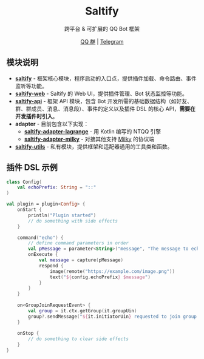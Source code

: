 <div align="center">

<h1>Saltify</h1>

跨平台 & 可扩展的 QQ Bot 框架

[QQ 群](https://qm.qq.com/q/C04kPQzayk) | [Telegram](https://t.me/WeavingStar)

</div>

## 模块说明

- [**saltify**](./saltify) - 框架核心模块，程序启动的入口点，提供插件加载、命令路由、事件监听等功能。
- [**saltify-web**](./saltify-web) - Saltify 的 Web UI，提供插件管理、Bot 状态监控等功能。
- [**saltify-api**](./saltify-api) - 框架 API 模块，包含 Bot 开发所需的基础数据结构（如好友、群、群成员、消息、消息段）、事件的定义以及插件 DSL 的核心 API，**需要在开发插件时引入**。
- **adapter** - 目前包含以下实现：
  - [**saltify-adapter-lagrange**](./saltify-adapter-lagrange) - 用 Kotlin 编写的 NTQQ 引擎
  - [**saltify-adapter-milky**](./saltify-adapter-milky) - 对接其他支持 [Milky](https://milky.ntqqrev.org/) 的协议端
- [**saltify-utils**](./saltify-utils) - 私有模块，提供框架和适配器通用的工具类和函数。

## 插件 DSL 示例

```kotlin
class Config(
    val echoPrefix: String = "::"
)

val plugin = plugin<Config> {
    onStart {
        println("Plugin started")
        // do something with side effects
    }

    command("echo") {
        // define command parameters in order
        val pMessage = parameter<String>("message", "The message to echo")
        onExecute {
            val message = capture(pMessage)
            respond {
                image(remote("https://example.com/image.png"))
                text("${config.echoPrefix} $message")
            }
        }
    }
    
    on<GroupJoinRequestEvent> {
        val group = it.ctx.getGroup(it.groupUin)
        group?.sendMessage("${it.initiatorUin} requested to join group with ${it.comment}")
    }
    
    onStop { 
        // do something to clear side effects
    }
}
```